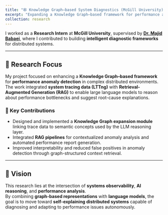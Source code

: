 ```yaml
---
title: "🕸️ Knowledge Graph–based System Diagnostics (McGill University)"
excerpt: "Expanding a Knowledge Graph–based framework for performance anomaly detection in distributed systems using RAG and LTTng tracing.<br/>"
collection: research
---
```


I worked as a **Research Intern** at **McGill University**, supervised by [**Dr. Majid Babaei**](https://www.mcgill.ca/continuingstudies/majid-babaei), where I contributed to building **intelligent diagnostic frameworks** for distributed systems.

---

## 🔬 Research Focus

My project focused on enhancing a **Knowledge Graph–based framework** for **performance anomaly detection** in complex distributed environments.  
The work integrated **system tracing data (LTTng)** with **Retrieval-Augmented Generation (RAG)** to enable large language models to reason about performance bottlenecks and suggest root-cause explanations.

### 🎯 Key Contributions

- Designed and implemented a **Knowledge Graph expansion module** linking trace data to semantic concepts used by the LLM reasoning layer.  
- Integrated **RAG pipelines** for contextualized anomaly analysis and automated performance report generation.  
- Improved interpretability and reduced false positives in anomaly detection through graph-structured context retrieval.

---

## 🧭 Vision

This research lies at the intersection of **systems observability**, **AI reasoning**, and **performance analysis**.  
By combining **graph-based representations** with **language models**, the goal is to move toward **self-explaining distributed systems** capable of diagnosing and adapting to performance issues autonomously.

